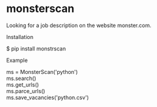 # monsterscan
Looking for a job description on the website monster.com.

Installation

$ pip install monstrscan

Example

ms = MonsterScan('python')  
ms.search()  
ms.get_urls()  
ms.parce_urls()  
ms.save_vacancies('python.csv')
